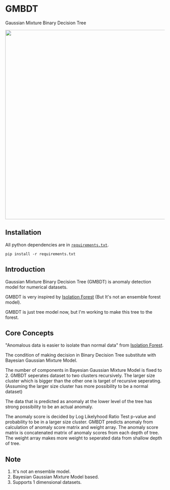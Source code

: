 # GMBDT
Gaussian Mixture Binary Decision Tree
<div align="center">
<p>
   <img width="600" src="https://user-images.githubusercontent.com/99949549/155826201-2f3814ce-d6ca-487a-a320-1d1ba4fadb3b.PNG"></a>
</p>

<div align="left">
  
## Installation
All python dependencies are in [`requirements.txt`](requirements.txt).
```
pip install -r requirements.txt
```  
## Introduction

Gaussian Mixture Binary Decision Tree (GMBDT) is anomaly detection model for numerical datasets.

GMBDT is very inspired by [Isolation Forest](https://ieeexplore.ieee.org/document/4781136) (But It's not an ensemble forest model). 

GMBDT is just tree model now, but I'm working to make this tree to the forest.

## Core Concepts

"Anomalous data is easier to isolate than normal data" from [Isolation Forest](https://ieeexplore.ieee.org/document/4781136).
   
The condition of making decision in Binary Decision Tree substitute with Bayesian Gaussian Mixture Model.
   
The number of components in Bayesian Gaussian Mixture Model is fixed to 2.
GMBDT seperates dataset to two clusters recursively. The larger size cluster which is bigger than the other one is target of recursive seperating.
(Assuming the larger size cluster has more possibility to be a normal dataset)

The data that is predicted as anomaly at the lower level of the tree has strong possibility to be an actual anomaly.
  
The anomaly score is decided by Log Likelyhood Ratio Test p-value and probability to be in a larger size cluster.
GMBDT predicts anomaly from calculation of anomaly score matrix and weight array.
The anomaly score matrix is concatenated matrix of anomaly scores from each depth of tree.
The weight array makes more weight to seperated data from shallow depth of tree.
  
## Note

1. It's not an ensemble model.
2. Bayesian Gaussian Mixture Model based.
3. Supports 1 dimensional datasets.

